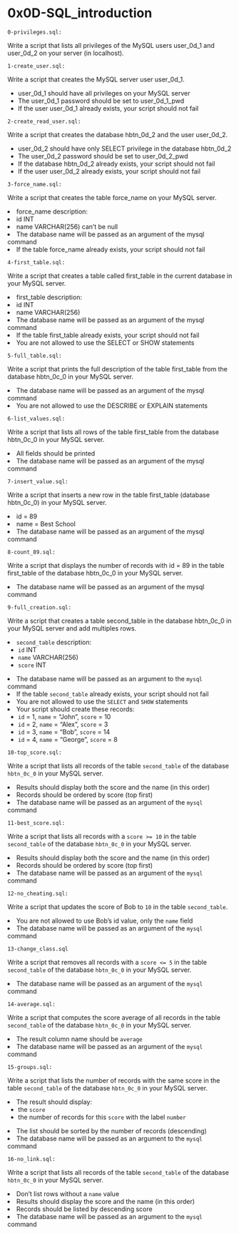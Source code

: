 # 0x0D-SQL_introduction

<code>0-privileges.sql:</code> <p>Write a script that lists all privileges of the MySQL users user_0d_1 and user_0d_2 on your server (in localhost).</p>

<code>1-create_user.sql:</code> <p>Write a script that creates the MySQL server user user_0d_1.</p>
<ul>
    <li>user_0d_1 should have all privileges on your MySQL server</li>
    <li>The user_0d_1 password should be set to user_0d_1_pwd</li>
    <li>If the user user_0d_1 already exists, your script should not fail</li>
</ul>

<code>2-create_read_user.sql:</code> <p>Write a script that creates the database hbtn_0d_2 and the user user_0d_2.</p>
<ul>
	<li>user_0d_2 should have only SELECT privilege in the database hbtn_0d_2</li>
 	<li>The user_0d_2 password should be set to user_0d_2_pwd</li>
 	<li>If the database hbtn_0d_2 already exists, your script should not fail</li>
 	<li>If the user user_0d_2 already exists, your script should not fail</li>
</ul>

<code>3-force_name.sql:</code> <p>Write a script that creates the table force_name on your MySQL server.</p>
<lu>
	<li>force_name description:</li>
        <li>id INT</li>
	<li>name VARCHAR(256) can’t be null</li>
    	<li>The database name will be passed as an argument of the mysql command</li>
    	<li>If the table force_name already exists, your script should not fail</li>
</lu>

<code>4-first_table.sql:</code> <p>Write a script that creates a table called first_table in the current database in your MySQL server.</p>
<lu>
	<li>first_table description:</li>
 	<li>id INT</li>
   	<li>name VARCHAR(256)</li>
	<li>The database name will be passed as an argument of the mysql command</li>
 	<li>If the table first_table already exists, your script should not fail</li>
 	<li>You are not allowed to use the SELECT or SHOW statements</li>
</lu>

<code>5-full_table.sql:</code> <p>Write a script that prints the full description of the table first_table from the database hbtn_0c_0 in your MySQL server.</p>
<lu>
	<li>The database name will be passed as an argument of the mysql command</li>
	<li>You are not allowed to use the DESCRIBE or EXPLAIN statements</li>
</lu>

<code>6-list_values.sql:</code> <p>Write a script that lists all rows of the table first_table from the database hbtn_0c_0 in your MySQL server.</p>
<lu>
	<li>All fields should be printed</li>
	<li>The database name will be passed as an argument of the mysql command</li>
</lu>

<code>7-insert_value.sql:</code> <p>Write a script that inserts a new row in the table first_table (database hbtn_0c_0) in your MySQL server.</p>
<lu>
	<li>id = 89</li>
	<li>name = Best School</li>
	<li>The database name will be passed as an argument of the mysql command</li>
</lu>

<code>8-count_89.sql:</code> <p>Write a script that displays the number of records with id = 89 in the table first_table of the database hbtn_0c_0 in your MySQL server.</p>
<lu>
	<li>The database name will be passed as an argument of the mysql command</li>
</lu>

<code>9-full_creation.sql:</code> <p>Write a script that creates a table second_table in the database hbtn_0c_0 in your MySQL server and add multiples rows.</p>

<li><code>second_table</code> description:

<ul>
<li><code>id</code> INT</li>
<li><code>name</code> VARCHAR(256)</li>
<li><code>score</code> INT</li>
</ul></li>
<li>The database name will be passed as an argument to the <code>mysql</code> command</li>
<li>If the table <code>second_table</code> already exists, your script should not fail</li>
<li>You are not allowed to use the <code>SELECT</code> and <code>SHOW</code> statements</li>
<li>Your script should create these records:

<ul>
<li><code>id</code> = 1, <code>name</code> = “John”, <code>score</code> = 10</li>
<li><code>id</code> = 2, <code>name</code> = “Alex”, <code>score</code> = 3</li>
<li><code>id</code> = 3, <code>name</code> = “Bob”, <code>score</code> = 14</li>
<li><code>id</code> = 4, <code>name</code> = “George”, <code>score</code> = 8</li>
</ul></li>

<code>10-top_score.sql:</code>
<p>Write a script that lists all records of the table <code>second_table</code> of the database <code>hbtn_0c_0</code> in your MySQL server.</p>
<li>Results should display both the score and the name (in this order)</li>
<li>Records should be ordered by score (top first) </li>
<li>The database name will be passed as an argument of the <code>mysql</code> command</li>

<code>11-best_score.sql:</code>
<p>Write a script that lists all records with a <code>score &gt;= 10</code> in the table <code>second_table</code> of the database <code>hbtn_0c_0</code> in your MySQL server.</p>

<li>Results should display both the score and the name (in this order)</li>
<li>Records should be ordered by score (top first)</li>
<li>The database name will be passed as an argument of the <code>mysql</code> command</li>

<code>12-no_cheating.sql:</code>
<p>Write a script that updates the score of Bob to <code>10</code> in the table <code>second_table</code>.</p>
<li>You are not allowed to use Bob’s id value, only the <code>name</code> field</li>
<li>The database name will be passed as an argument of the <code>mysql</code> command</li>

<code>13-change_class.sql</code>
<p>Write a script that removes all records with a <code>score &lt;= 5</code> in the table <code>second_table</code> of the database <code>hbtn_0c_0</code> in your MySQL server.</p>
<li>The database name will be passed as an argument of the <code>mysql</code> command</li>

<code>14-average.sql:</code>
<p>Write a script that computes the score average of all records in the table <code>second_table</code> of the database <code>hbtn_0c_0</code> in your MySQL server.</p>
<li>The result column name should be <code>average</code></li>
<li>The database name will be passed as an argument of the <code>mysql</code> command</li>

<code>15-groups.sql:</code>
<p>Write a script that lists the number of records with the same score in the table <code>second_table</code> of the database <code>hbtn_0c_0</code> in your MySQL server.</p>
<li>The result should display:
<ul>
<li>the <code>score</code></li>
<li>the number of records for this <code>score</code> with the label <code>number</code></li>
</ul></li>
<li>The list should be sorted by the number of records (descending)</li>
<li>The database name will be passed as an argument to the <code>mysql</code> command</li>

<code>16-no_link.sql:</code>
<p>Write a script that lists all records of the table <code>second_table</code> of the database <code>hbtn_0c_0</code> in your MySQL server.</p>

<li>Don’t list rows without a <code>name</code> value</li>
<li>Results should display the score and the name (in this order)</li>
<li>Records should be listed by descending score </li>
<li>The database name will be passed as an argument to the <code>mysql</code> command</li>
